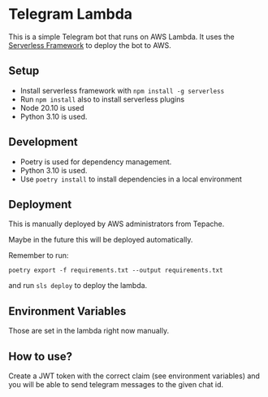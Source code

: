 # Telegram Lambda

This is a simple Telegram bot that runs on AWS Lambda. It uses the [Serverless Framework](https://serverless.com/) to deploy the bot to AWS.

## Setup

- Install serverless framework with `npm install -g serverless`
- Run `npm install` also to install serverless plugins
- Node 20.10 is used
- Python 3.10 is used.

## Development

- Poetry is used for dependency management.
- Python 3.10 is used.
- Use `poetry install` to install dependencies in a local environment

## Deployment

This is manually deployed by AWS administrators from Tepache.

Maybe in the future this will be deployed automatically.

Remember to run:

```shell
poetry export -f requirements.txt --output requirements.txt
```

and run `sls deploy` to deploy the lambda.

## Environment Variables
Those are set in the lambda right now manually.

## How to use?
Create a JWT token with the correct claim (see environment variables) and you will be able to send telegram messages to the given chat id.
